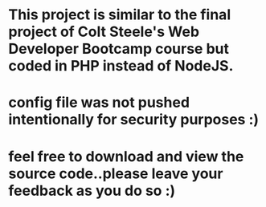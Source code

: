 # This project is similar to the final project of Colt Steele's Web Developer Bootcamp course but coded in PHP instead of NodeJS.
# config file was not pushed intentionally for security purposes :)
# feel free to download and view the source code..please leave your feedback as you do so :)
